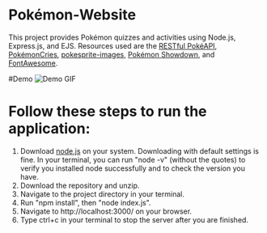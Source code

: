 # Pokémon-Website
This project provides Pokémon quizzes and activities using Node.js, Express.js, and EJS.
Resources used are the [RESTful PokéAPI](https://pokeapi.co/), [PokémonCries](https://pokemoncries.com), [pokesprite-images](https://www.npmjs.com/package/pokesprite-images), [Pokémon Showdown](https://play.pokemonshowdown.com/fx/?C=N;O=D), and [FontAwesome](https://fontawesome.com/).

#Demo
![Demo GIF](https://github.com/Marco-AntonioVega/Pokemon-Website/blob/main/misc/websiteDemo.gif)

# Follow these steps to run the application:

1) Download [node.js](https://nodejs.org/en/download/) on your system. Downloading with default settings is fine. In your terminal, you can run "node -v" (without the quotes) to verify you installed node successfully and to check the version you have.
2) Download the repository and unzip.
3) Navigate to the project directory in your terminal.
4) Run "npm install", then "node index.js".
5) Navigate to http://localhost:3000/ on your browser.
6) Type ctrl+c in your terminal to stop the server after you are finished.
